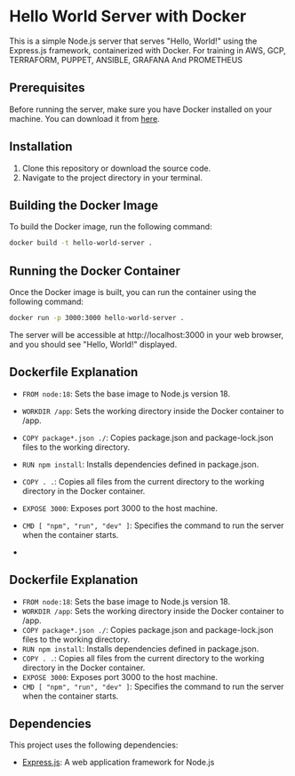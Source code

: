 # Hello World Server with Docker

This is a simple Node.js server that serves "Hello, World!" using the Express.js framework, containerized with Docker. For training in AWS, GCP, TERRAFORM, PUPPET, ANSIBLE, GRAFANA And PROMETHEUS

## Prerequisites

Before running the server, make sure you have Docker installed on your machine. You can download it from [here](https://www.docker.com/get-started).

## Installation

1. Clone this repository or download the source code.
2. Navigate to the project directory in your terminal.

## Building the Docker Image

To build the Docker image, run the following command:

```bash
docker build -t hello-world-server .
```

## Running the Docker Container

Once the Docker image is built, you can run the container using the following command:

```bash
docker run -p 3000:3000 hello-world-server .
```

The server will be accessible at http://localhost:3000 in your web browser, and you should see "Hello, World!" displayed.


## Dockerfile Explanation

- `FROM node:18`: Sets the base image to Node.js version 18.
- `WORKDIR /app`: Sets the working directory inside the Docker container to /app.
- `COPY package*.json ./`: Copies package.json and package-lock.json files to the working directory.
- `RUN npm install`: Installs dependencies defined in package.json.
- `COPY . .`: Copies all files from the current directory to the working directory in the Docker container.
- `EXPOSE 3000`: Exposes port 3000 to the host machine.
- `CMD [ "npm", "run", "dev" ]`: Specifies the command to run the server when the container starts.

- 
## Dockerfile Explanation

- `FROM node:18`: Sets the base image to Node.js version 18.
- `WORKDIR /app`: Sets the working directory inside the Docker container to /app.
- `COPY package*.json ./`: Copies package.json and package-lock.json files to the working directory.
- `RUN npm install`: Installs dependencies defined in package.json.
- `COPY . .`: Copies all files from the current directory to the working directory in the Docker container.
- `EXPOSE 3000`: Exposes port 3000 to the host machine.
- `CMD [ "npm", "run", "dev" ]`: Specifies the command to run the server when the container starts.

## Dependencies

This project uses the following dependencies:

- [Express.js](https://expressjs.com/): A web application framework for Node.js
